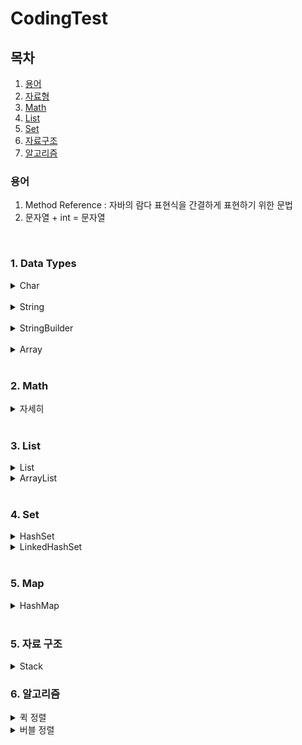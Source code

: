 # CodingTest

## 목차
1. [용어](#용어)
2. [자료형](#1-data-types)
3. [Math](#2-math)
4. [List](#3-list)
5. [Set](#4-set)
6. [자료구조](#5-자료-구조)
7. [알고리즘](#6-알고리즘)


### 용어

1. Method Reference : 자바의 람다 표현식을 간결하게 표현하기 위한 문법
2. 문자열 + int = 문자열

<br>
<!-- 자료형 -->

### 1. Data Types

<details>
<summary> Char</summary>

1. Character.isUpperCase(char) : char이 대문자 여부 확인
2. Character.isLowerCase(char) : char이 소문자 여부 확인
3. Character.toUpperCase(char) : char의 대문자 반환
4. Character.toLowerCase(char) : char의 소문자 반환

</details>
<br>
<details>
<summary> String</summary>

1. String replaceAll(): 두 번째 매개변수로 정규 표현식과 일치하는 모든 패턴을 대체.
2. String replace(): 첫 번째 발견된 문자열만을 대체
3. String toLowerCase() : 소문자로 변환
4. String toUpperCase() : 대문자로 변환
5. String concat(String) : 문자열 합치기
6. String contains(String) : 포함하는지 여부 확인
7. String substring(int) : 해당 인덱스부터 끝까지 자르기
8. String[] split() : 문자열을 특정 구분자를 기준으로 나누어 배열로 반환
9. String trim() : 문자열의 앞과 뒤에서 공백을 제거
10. String join(CharSequence delimiter, CharSequence... elements) : 문자열을 결합할 때 사용

11. Char charAt() :문자열에서 특정 위치에 있는 문자를 반환

12. Boolean endsWith(string) : 문자열이 특정한 접미사로 끝나는지 여부 확인
13. Boolean startsWith(string) : 문자열이 특정한 접두사로 시작하는지 여부 확인

14. int indexOf(String) : 지정된 부분 문자열의 첫 번째 발생 인덱스를 반환
15. int lastIndexOf(String) : 문자열에서 주어진 문자열 또는 문자의 마지막으로 등장하는 위치의 인덱스를 반환

</details>
<br>
<details>
<summary> StringBuilder</summary>

1. append(String) : 추가
2. repeat(int) :현재 내용을 지정된 횟수만큼 반복하여 추가 -> string에서 사용 가능

</details>
<br>
<details>
<summary> Array </summary>

1. Arrays.copyOfRange([],int, int) : 범위를 지정해서 일부 요소만을 복사
2. Arrays.copyOf([],int) : 처음부터 int까지를 복사
3. System.arraycopy(Object src, int srcPos, Object dest, int destPos, int length) : 배열의 일부 또는 전체 요소를 다른 배열로 복사
    - src: 복사할 배열(소스 배열)
    - srcPos: 소스 배열에서 복사를 시작할 인덱스
    - dest: 복사된 요소가 들어갈 대상 배열(목적지 배열)
    - destPos: 대상 배열에서 복사를 시작할 인덱스
    - length: 복사할 요소의 개수
4. Boolean Arrays.equals([],[]) : 두 배열의 원소를 한번에 비교하여 boolean 값을 반환함

</details>
<br>
<!-- Math -->

### 2. Math

<details>
<summary>자세히</summary>

1. int Min(int, int) : 최소값 반환
2. int Max(int, int) : 최대값 반환
3. int ceil(int) = 항상 값을 올려서 반올림 

</details>

<br>
<!-- List -->

### 3. List

<details>
  <summary> List</summary>
  
  1. size() : List의 크기를 반환한다.
  2. indexOf(object) : List의 원소중 Object의 원소의 index를 반환
  3. List<E> subList(int from, int to) : 리스트의 일부를 추출하여 부분 리스트로 반환 (from ~ to-1)
</details>

<details>
<summary> ArrayList</summary>

1. add() : 추가
2. get(int) : 해당 index를 반환
3. size() : ArrayList 크기 반환
4. remove(int) : 지정된 인덱스에 위치한 요소를 제거 (뒤의 모든 요소를 왼쪽으로 이동)

</details>

<br>
<!-- Set -->

### 4. Set

<details>
<summary>HashSet</summary>

1. 중복 허용 x, 순서 x, null 허용
2. add(element) : 추가
3. remover(element) : 삭제
4. contains(element) : 존재 확인

</details>

<details>
<summary>LinkedHashSet</summary>

1. 중복 허용하지 않음: LinkedHashSet은 Set 인터페이스를 구현하므로 중복된 원소를 허용 x.
2. 순서 유지: 원소가 삽입된 순서대로 원소들이 유지됩니다. 따라서, LinkedHashSet을 순회하면 원소들이 삽입된 순서대로 반환.
3. 성능: 검색, 삽입, 삭제 연산은 HashSet과 유사하게 빠른 성능을 제공.
4. null 허용: LinkedHashSet도 HashSet과 마찬가지로 null 값을 허용. 

</details>

<br>

### 5. Map
<details>
   <summary>HashMap</summary>

1.  키-값(Key-Value) 쌍을 저장하는 데 사용
2. put(K key, V value): 지정된 키와 값을 매핑하여 맵에 추가합니다.
3. get(Object key): 지정된 키에 매핑된 값을 반환합니다.
4. remove(Object key): 지정된 키에 매핑된 항목을 삭제합니다.
5. containsKey(Object key): 지정된 키가 맵에 포함되어 있는지 여부를 반환합니다.
6. keySet(): 맵에 있는 모든 키를 반환합니다.
7. values(): 맵에 있는 모든 값들을 반환합니다.
8. entrySet(): 맵의 모든 키-값 쌍을 Map.Entry 객체로 반환합니다.
</details>

<br>

### 5. 자료 구조

<details> 
<summary> Stack </summary>

1. push(E item): 스택의 맨 위에 요소를 추가합니다.
2. pop(): 스택의 맨 위에서 요소를 제거하고 반환합니다.
3. peek(): 스택의 맨 위에 있는 요소를 반환하지만, 제거하지는 않습니다.
4. empty(): 스택이 비어있는지 여부를 반환합니다.
5. search(Object o): 스택에서 주어진 요소를 찾아 그 인덱스를 반환합니다.

</details>
  
 
### 6. 알고리즘

<details>
   <summary>퀵 정렬</summary>

1. 하나의 리스트를 pivot을 기준으로 두 개의 비균등한 크기로 분할하고, 분할된 부분 리스트를 정렬한 다음, 두 개의 정렬된 부분 리스트를 합하여 전체가 정렬된 리스트가 되게 하는 방법
2. 방법
   1. Divide : 입력 배열을 피벗을 기준으로 비균등하게 2개의 부분 배열로 분할
   2. Conquer : 부분 배열을 정렬 (부분 배열의 크기가 충분히 작지 않으면 순환 호출을 이용하여 다시 분할 정복 방법 적용)
   3. Combine : 정렬된 부분 배열들을 하나의 배열에 합병한다.
3. Code
   ```java
   public static void quickSort(int[] arr, int low, int high) {
        if (low < high) {
            // 피벗을 기준으로 배열을 분할하고 피벗의 위치를 찾습니다.
            int pivotIndex = partition(arr, low, high);

            // 피벗을 기준으로 분할된 두 부분 배열을 각각 재귀적으로 정렬합니다.
            quickSort(arr, low, pivotIndex - 1);
            quickSort(arr, pivotIndex + 1, high);
        }
    }

    public static int partition(int[] arr, int low, int high) {
        // 피벗을 선택합니다. 여기서는 가장 오른쪽 원소를 피벗으로 선택합니다.
        int pivot = arr[high];
        int i = low - 1; // 피벗보다 작은 원소들의 마지막 인덱스

        // 배열을 순회하면서 피벗보다 작은 원소들을 왼쪽으로 이동시킵니다.
        for (int j = low; j < high; j++) {
            if (arr[j] < pivot) {
                i++;
                swap(arr, i, j);
            }
        }

        // 피벗을 올바른 위치로 이동시킵니다.
        swap(arr, i + 1, high);

        return i + 1; // 피벗의 위치를 반환합니다.
    }

    public static void swap(int[] arr, int i, int j) {
        int temp = arr[i];
        arr[i] = arr[j];
        arr[j] = temp;
    }
   ```
</details>

<details>
   <summary>버블 정렬</summary>

1. 인접한 두 원소를 비교하여 필요에 따라 서로 교환하는 정렬 알고리즘 (원소들을 순차적으로 비교하면서 큰 || 작은 원소를 오른쪽으로 이동시켜 정렬하는 방식)
2. 방법
   1. 배열의 첫 번째 원소부터 마지막 원소까지 순회
   2. 인접한 두 원소를 비교하여 순서가 잘못되어 있다면 서로 교환
   3. 한번의 순회가 끝나면 가장 크거나 작은 원소가 배열의 가장 마지막으로 이동
   4. 순회를 반복하면서 정렬이 완료될 때까지 위 과정 반복
3. Code
   ```java
   public static void bubbleSort(int[] arr) {
           int n = arr.length;
           // 배열의 모든 원소를 순회합니다.
           for (int i = 0; i < n - 1; i++) {
               // 현재 원소와 그 다음 원소를 비교합니다.
               // 가장 큰 값을 배열의 오른쪽으로 이동시킵니다.
               for (int j = 0; j < n - i - 1; j++) {
                   // 인접한 두 원소를 비교하여 순서가 잘못되어 있다면 교환합니다.
                   if (arr[j] > arr[j + 1]) {
                       int temp = arr[j];
                       arr[j] = arr[j + 1];
                       arr[j + 1] = temp;
                   }
               }
           }
       }
   ```
</details>


  
